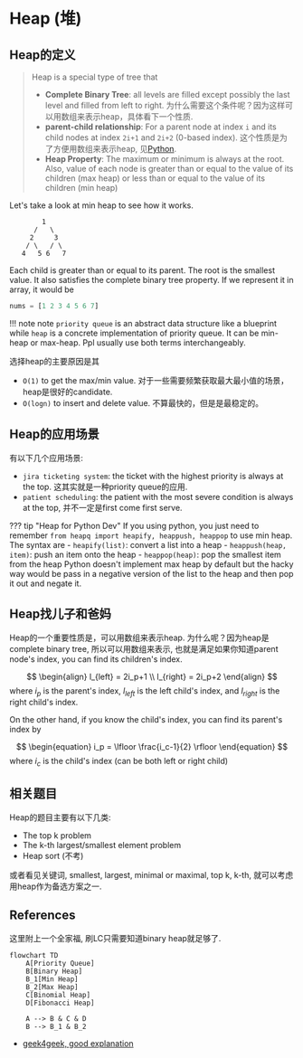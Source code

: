 # Heap (堆)

## Heap的定义

> Heap is a special type of tree that
> 
> - **Complete Binary Tree**: all levels are filled except possibly the last level and filled from left to right. 为什么需要这个条件呢？因为这样可以用数组来表示heap，具体看下一个性质.
> - **parent-child relationship**: For a parent node at index `i` and its child nodes at index `2i+1` and `2i+2` (0-based index). 这个性质是为了方便用数组来表示heap, 见[Python](https://docs.python.org/3/library/heapq.html).
> - **Heap Property**: The maximum or minimum is always at the root. Also, value of each node is greater than or equal to the value of its children (max heap) or less than or equal to the value of its children (min heap)


Let's take a look at min heap to see how it works.

```
        1
      /   \
     2     3
    / \   / \
   4   5 6   7
```

Each child is greater than or equal to its parent. The root is the smallest value. It also satisfies the complete binary tree property. If we represent it in array, it would be

```python
nums = [1 2 3 4 5 6 7]
```

!!! note note
    `priority queue` is an abstract data structure like a blueprint while `heap` is a concrete implementation of priority queue. It can be min-heap or max-heap. Ppl usually use both terms interchangeably.

选择heap的主要原因是其

- `O(1)` to get the max/min value. 对于一些需要频繁获取最大最小值的场景，heap是很好的candidate.
- `O(logn)` to insert and delete value. 不算最快的，但是是最稳定的。


## Heap的应用场景

有以下几个应用场景:

- `jira ticketing system`: the ticket with the highest priority is always at the top. 这其实就是一种priority queue的应用.
- `patient scheduling`: the patient with the most severe condition is always at the top, 并不一定是first come first serve.


??? tip "Heap for Python Dev"
    If you using python, you just need to remember `from heapq import heapify, heappush, heappop` to use min heap. The syntax are
    - `heapify(list)`: convert a list into a heap
    - `heappush(heap, item)`: push an item onto the heap
    - `heappop(heap)`: pop the smallest item from the heap
    Python doesn't implement max heap by default but the hacky way would be pass in a negative version of the list to the heap and then pop it out and negate it.


## Heap找儿子和爸妈

Heap的一个重要性质是，可以用数组来表示heap. 为什么呢？因为heap是complete binary tree, 所以可以用数组来表示, 也就是满足如果你知道parent node's index, you can find its children's index.


$$
\begin{align}
l_{left} = 2i_p+1 \\
l_{right} = 2i_p+2
\end{align}
$$
where $i_p$ is the parent's index, $l_{left}$ is the left child's index, and $l_{right}$ is the right child's index.

On the other hand, if you know the child's index, you can find its parent's index by

$$
\begin{equation}
i_p = \lfloor \frac{i_c-1}{2} \rfloor
\end{equation}
$$
where $i_c$ is the child's index (can be both left or right child)


## 相关题目

Heap的题目主要有以下几类:

- The top k problem
- The k-th largest/smallest element problem
- Heap sort (不考)

或者看见关键词, smallest, largest, minimal or maximal, top k, k-th, 就可以考虑用heap作为备选方案之一.


## References

这里附上一个全家福, 刷LC只需要知道binary heap就足够了.

```mermaid
flowchart TD
    A[Priority Queue]
    B[Binary Heap]
    B_1[Min Heap]
    B_2[Max Heap]
    C[Binomial Heap]
    D[Fibonacci Heap]

    A --> B & C & D
    B --> B_1 & B_2
```



- [geek4geek, good explanation](https://www.geeksforgeeks.org/introduction-to-heap-data-structure-and-algorithm-tutorials/?ref=lbp)